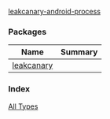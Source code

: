 [leakcanary-android-process](./index.md)

### Packages

| Name | Summary |
|---|---|
| [leakcanary](leakcanary/index.md) |  |

### Index

[All Types](alltypes/index.md)